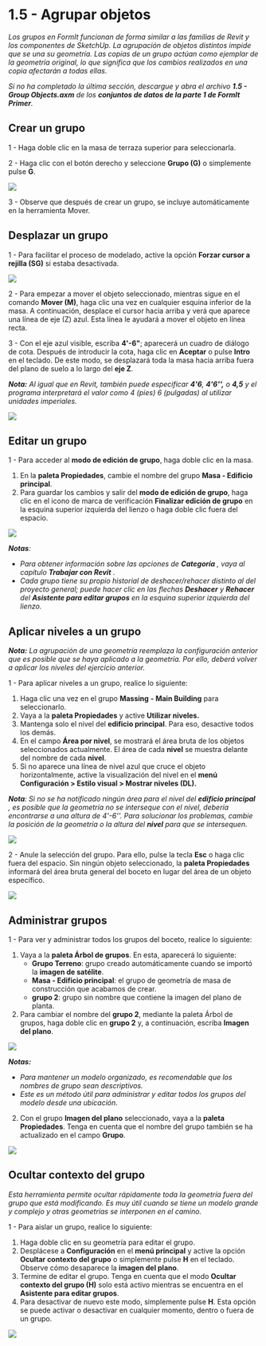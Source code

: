 # 1.5 - Agrupar objetos

_Los grupos en FormIt funcionan de forma similar a las familias de Revit y los componentes de SketchUp. La agrupación de objetos distintos impide que se una su geometría. Las copias de un grupo actúan como ejemplar de la geometría original, lo que significa que los cambios realizados en una copia afectarán a todas ellas._

_Si no ha completado la última sección, descargue y abra el archivo_ _**1.5 - Group Objects.axm**_ _de los_ _**conjuntos de datos de la parte 1 de FormIt Primer**._

## **Crear un grupo**

1 - Haga doble clic en la masa de terraza superior para seleccionarla.

2 - Haga clic con el botón derecho y seleccione **Grupo (G)** o simplemente pulse **G**.

![](<../../.gitbook/assets/0 (1).jpeg>)

3 - Observe que después de crear un grupo, se incluye automáticamente en la herramienta Mover.

## **Desplazar un grupo**

1 - Para facilitar el proceso de modelado, active la opción **Forzar cursor a rejilla (SG)** si estaba desactivada.

![](<../../.gitbook/assets/1 (14).png>)

2 - Para empezar a mover el objeto seleccionado, mientras sigue en el comando **Mover (M)**, haga clic una vez en cualquier esquina inferior de la masa. A continuación, desplace el cursor hacia arriba y verá que aparece una línea de eje (Z) azul. Esta línea le ayudará a mover el objeto en línea recta.

3 - Con el eje azul visible, escriba **4'-6"**; aparecerá un cuadro de diálogo de cota. Después de introducir la cota, haga clic en **Aceptar** o pulse **Intro** en el teclado. De este modo, se desplazará toda la masa hacia arriba fuera del plano de suelo a lo largo del **eje Z**.

_**Nota:**_ _Al igual que en Revit, también puede especificar_ _**4'6**,_ _**4'6'',**_ _o_ _**4,5** y el programa interpretará el valor como 4 (pies) 6 (pulgadas) al utilizar unidades imperiales._

![](<../../.gitbook/assets/2 (2).png>)

## **Editar un grupo**

1 - Para acceder al **modo de edición de grupo**, haga doble clic en la masa.

1. En la **paleta Propiedades**, cambie el nombre del grupo **Masa - Edificio principal**.
2. Para guardar los cambios y salir del **modo de edición de grupo**, haga clic en el icono de marca de verificación **Finalizar edición de grupo** en la esquina superior izquierda del lienzo o haga doble clic fuera del espacio.

![](<../../.gitbook/assets/3 (12) (1).png>)

_**Notas**:_

* _Para obtener información sobre las opciones de_ _**Categoría**_ _, vaya al capítulo_ _**Trabajar con Revit**_ _._‌
* _Cada grupo tiene su propio historial de deshacer/rehacer distinto al del proyecto general; puede hacer clic en las flechas_ _**Deshacer**_ _y_ _**Rehacer**_ _del_ _**Asistente para editar grupos**_ _en la esquina superior izquierda del lienzo._

## **Aplicar niveles a un grupo**

_**Nota:**_ _La agrupación de una geometría reemplaza la configuración anterior que es posible que se haya aplicado a la geometría. Por ello, deberá volver a aplicar los niveles del ejercicio anterior._

1 - Para aplicar niveles a un grupo, realice lo siguiente:

1. Haga clic una vez en el grupo **Massing** **- Main Building** para seleccionarlo.
2. Vaya a la **paleta Propiedades** y active **Utilizar niveles.**
3. Mantenga solo el nivel del **edificio principal**. Para eso, desactive todos los demás.
4. En el campo **Área por nivel**, se mostrará el área bruta de los objetos seleccionados actualmente. El área de cada **nivel** se muestra delante del nombre de cada **nivel**.
5. Si no aparece una línea de nivel azul que cruce el objeto horizontalmente, active la visualización del nivel en el **menú Configuración > Estilo visual > Mostrar niveles (DL).**

_**Nota**: Si no se ha notificado ningún área para el nivel del_ _**edificio principal**_ _, es posible que la geometría no se interseque con el nivel, debería encontrarse a una altura de 4'-6''. Para solucionar los problemas, cambie la posición de la geometría o la altura del_ _**nivel**_ _para que se intersequen._

![](../../.gitbook/assets/levels-to-groups.png)

2 - Anule la selección del grupo. Para ello, pulse la tecla **Esc** o haga clic fuera del espacio. Sin ningún objeto seleccionado, la **paleta Propiedades** informará del área bruta general del boceto en lugar del área de un objeto específico.

![](<../../.gitbook/assets/5 (15).png>)

## **Administrar grupos**

1 - Para ver y administrar todos los grupos del boceto, realice lo siguiente:

1. Vaya a la **paleta Árbol de grupos**. En esta, aparecerá lo siguiente:
   * **Grupo Terreno**: grupo creado automáticamente cuando se importó la **imagen de satélite**.
   * **Masa - Edificio principal**: el grupo de geometría de masa de construcción que acabamos de crear.
   * **grupo 2**: grupo sin nombre que contiene la imagen del plano de planta.
2. Para cambiar el nombre del **grupo 2**, mediante la paleta Árbol de grupos, haga doble clic en **grupo 2** y, a continuación, escriba **Imagen del plano**.

![](<../../.gitbook/assets/6 (4).png>)

_**Notas:**_

* _Para mantener un modelo organizado, es recomendable que los nombres de grupo sean descriptivos._
* _Este es un método útil para administrar y editar todos los grupos del modelo desde una ubicación._

2. Con el grupo **Imagen del plano** seleccionado, vaya a la **paleta Propiedades**. Tenga en cuenta que el nombre del grupo también se ha actualizado en el campo **Grupo**.

![](<../../.gitbook/assets/7 (11).png>)

## **Ocultar contexto del grupo**

_Esta herramienta permite ocultar rápidamente toda la geometría fuera del grupo que está modificando. Es muy útil cuando se tiene un modelo grande y complejo y otras geometrías se interponen en el camino._

1 - Para aislar un grupo, realice lo siguiente:

1. Haga doble clic en su geometría para editar el grupo.
2. Desplácese a **Configuración** en el **menú principal** y active la opción **Ocultar contexto del grupo** o simplemente pulse **H** en el teclado. Observe cómo desaparece la **imagen del plano**.
3. Termine de editar el grupo. Tenga en cuenta que el modo **Ocultar contexto del grupo (H)** solo está activo mientras se encuentra en el **Asistente para editar grupos**.
4. Para desactivar de nuevo este modo, simplemente pulse **H**. Esta opción se puede activar o desactivar en cualquier momento, dentro o fuera de un grupo.

![](<../../.gitbook/assets/8 (5).png>)
